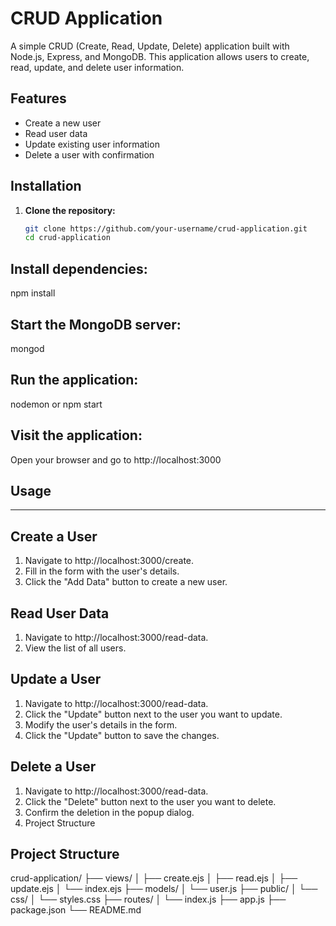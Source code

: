 # CRUD Application

A simple CRUD (Create, Read, Update, Delete) application built with Node.js, Express, and MongoDB. This application allows users to create, read, update, and delete user information.

## Features

- Create a new user
- Read user data
- Update existing user information
- Delete a user with confirmation

## Installation

1. **Clone the repository:**
   ```bash
   git clone https://github.com/your-username/crud-application.git
   cd crud-application


## Install dependencies:
npm install

## Start the MongoDB server:
mongod

## Run the application:
nodemon
or
npm start


## Visit the application:
Open your browser and go to http://localhost:3000

## Usage
--------
## Create a User
1. Navigate to http://localhost:3000/create.
2. Fill in the form with the user's details.
3. Click the "Add Data" button to create a new user.

## Read User Data

1. Navigate to http://localhost:3000/read-data.
2. View the list of all users.

## Update a User
1. Navigate to http://localhost:3000/read-data.
2. Click the "Update" button next to the user you want to update.
3. Modify the user's details in the form.
4. Click the "Update" button to save the changes.

## Delete a User
1. Navigate to http://localhost:3000/read-data.
2. Click the "Delete" button next to the user you want to delete.
3. Confirm the deletion in the popup dialog.
4. Project Structure

## Project Structure

crud-application/
├── views/
│   ├── create.ejs
│   ├── read.ejs
│   ├── update.ejs
│   └── index.ejs
├── models/
│   └── user.js
├── public/
│   └── css/
│       └── styles.css
├── routes/
│   └── index.js
├── app.js
├── package.json
└── README.md